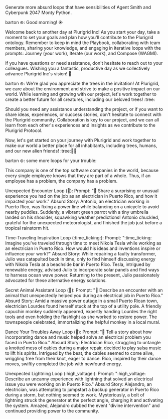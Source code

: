 Generate more absurd loops that have sensibilities of Agent Smith and Cyberpunk 2047 Monty Python.

barton ⊛: Good morning! :sunny:️

Welcome back to another day at Plurigrid Inc! As you start your day, take a moment to set your goals and plan how you'll contribute to the Plurigrid ontology. Remember to keep in mind the Playbook, collaborating with team members, sharing your knowledge, and engaging in iterative loops with the prompts: Journey (your work), Iterate (our work), and Compose (WAGMI).

If you have questions or need assistance, don't hesitate to reach out to your colleagues. Wishing you a fantastic, productive day as we collectively advance Plurigrid Inc's vision! :rocket:

barton ⊛: We're glad you appreciate the trees in the invitation! At Plurigrid, we care about the environment and strive to make a positive impact on our world. While learning and growing with our project, let's work together to create a better future for all creatures, including our beloved trees! :tree:

Should you need any assistance understanding the project, or if you want to share ideas, experiences, or success stories, don't hesitate to connect with the Plurigrid community. Collaboration is key to our project, and we can all learn from each other's experiences and insights as we contribute to the Plurigrid Protocol.

Now, let's get started on your journey with Plurigrid and work together to make our world a better place for all inhabitants, including trees, humans, and our new alien friends! :tree::rocket::milky_way:

barton ⊛: some more loops for your trouble:


This company is one of the top software companies in the world, because every single employee knows that they are part of a whole. Thus, if an employee has a problem, the company has a problem.

Unexpected Encounter Loop (:construction_worker:):
Prompt: ":construction_worker: Share a surprising or unusual experience you had on the job as an electrician in Puerto Rico, and how it impacted your work."
Absurd Story: Antonio, an electrician working in Puerto Rico, was fixing a power line while balancing on a unicycle to avoid nearby puddles. Suddenly, a vibrant green parrot with a tiny umbrella landed on his shoulder, squawking weather predictions! Antonio chuckled, grateful for the unexpected meteorologist, and finished the job just before a tropical rainstorm hit.

Time-Traveling Inspiration Loop (:time_ticking:):
Prompt: ":time_ticking: Imagine you've traveled through time to meet Nikola Tesla while working as an electrician in Puerto Rico. How would his ideas and inventions inspire or influence your work?"
Absurd Story: While repairing a faulty transformer, Julio was catapulted back in time, only to find himself discussing energy with Nikola Tesla at a beachside bar in Puerto Rico. Tesla, intrigued by renewable energy, advised Julio to incorporate solar panels and find ways to harness ocean wave power. Returning to the present, Julio passionately advocated for these alternative energy solutions.

Secret Animal Assistant Loop (:monkey:):
Prompt: ":monkey: Describe an encounter with an animal that unexpectedly helped you during an electrical job in Puerto Rico."
Absurd Story: Amid a massive power outage in a small Puerto Rican town, electrician Lourdes found herself stuck at the top of a utility pole. A friendly capuchin monkey suddenly appeared, expertly handing Lourdes the right tools and even holding the flashlight as she worked to restore power. The townspeople celebrated, immortalizing the helpful monkey in a local mural.

Dance Your Troubles Away Loop (:dancer:):
Prompt: ":dancer: Tell a story about how incorporating dance and music helped solve an electrical problem you faced in Puerto Rico."
Absurd Story: Electrician Rico, struggling to untangle a knotted mess of cables during a major repair, decided to play salsa music to lift his spirits. Intrigued by the beat, the cables seemed to come alive, wriggling free from their knot, eager to dance. Rico, inspired by their dance moves, swiftly completed the job with newfound energy.

Unexpected Lightning Loop (:high_voltage:):
Prompt: ":high_voltage: Describe an uncanny experience with lightning that solved an electrical issue you were working on in Puerto Rico."
Absurd Story: Alejandro, an electrician, was attempting to jumpstart a backup generator in Puerto Rico during a storm, but nothing seemed to work. Mysteriously, a bolt of lightning struck the generator at the perfect angle, charging it and activating the system. Amazed, Alejandro dubbed the event "divine intervention" and continued providing power to the community.
